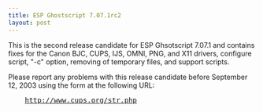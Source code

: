 ```yaml
---
title: ESP Ghostscript 7.07.1rc2
layout: post
---
```


<P>This is the second release candidate for ESP Ghsotscript 7.07.1 and contains fixes for the Canon BJC, CUPS, IJS, OMNI, PNG, and X11 drivers, configure script, "-c" option, removing of temporary files, and support scripts.<P>Please report any problems with this release candidate before September 12, 2003 using the form at the following URL:<PRE>    <A HREF="http://www.cups.org/str.php">http://www.cups.org/str.php
